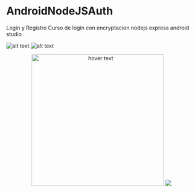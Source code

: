 # AndroidNodeJSAuth
Login y Registro
Curso de login con encryptacion nodejs express android studio

![alt text](https://raw.githubusercontent.com/cesarazocar/AndroidNodeJSAuth/master/Login%20previeww.png)
![alt text](https://raw.githubusercontent.com/cesarazocar/AndroidNodeJSAuth/master/Login%20preview.png)

<p align="center">

  <img src="https://raw.githubusercontent.com/cesarazocar/AndroidNodeJSAuth/master/Login%20preview.png" width="350" title="hover text">
  <img src="https://raw.githubusercontent.com/cesarazocar/AndroidNodeJSAuth/master/Login%20previeww.png">
</p>
